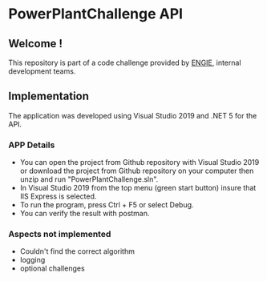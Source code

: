 # PowerPlantChallenge API

## Welcome !

This repository is part of a code challenge provided by [ENGIE](https://www.engie.com/), internal development teams.

## Implementation

The application was developed using Visual Studio 2019 and .NET 5 for the API.

### APP Details
   - You can open the project from Github repository with Visual Studio 2019 or download the project from Github repository on your computer then unzip and run "PowerPlantChallenge.sln".
   - In Visual Studio 2019 from the top menu (green start button) insure that IIS Express is selected.
   - To run the program, press Ctrl + F5 or select Debug.
   - You can verify the result with postman.

### Aspects not implemented
 - Couldn't find the correct algorithm
 - logging
 - optional challenges